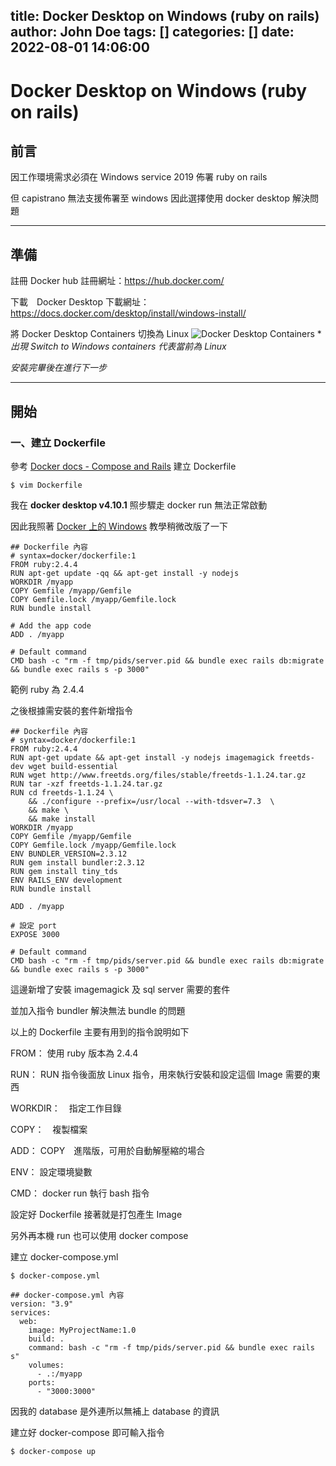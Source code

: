 title: Docker Desktop on Windows (ruby on rails)
author: John Doe
tags: []
categories: []
date: 2022-08-01 14:06:00
---
# Docker Desktop on Windows (ruby on rails)


## 前言

因工作環境需求必須在 Windows service 2019 佈署 ruby on rails 

但 capistrano 無法支援佈署至 windows 因此選擇使用 docker desktop 解決問題

---

## 準備

註冊 Docker hub
註冊網址：https://hub.docker.com/

下載　Docker Desktop
下載網址：https://docs.docker.com/desktop/install/windows-install/

將 Docker Desktop Containers 切換為 Linux
![Docker Desktop Containers](1659335415680.jpg)
**出現 Switch to Windows containers 代表當前為 Linux*

*安裝完畢後在進行下一步*

---

## 開始

### 一、建立 Dockerfile

參考 [Docker docs - Compose and Rails](https://docs.docker.com/samples/rails/) 建立 Dockerfile

```cmd=
$ vim Dockerfile
```

我在 **docker desktop v4.10.1** 照步驟走 docker run 無法正常啟動

因此我照著 [Docker 上的 Windows](https://docs.microsoft.com/zh-tw/virtualization/windowscontainers/manage-docker/manage-windows-dockerfile) 教學稍微改版了一下


```Dockerfile=
## Dockerfile 內容
# syntax=docker/dockerfile:1
FROM ruby:2.4.4
RUN apt-get update -qq && apt-get install -y nodejs
WORKDIR /myapp
COPY Gemfile /myapp/Gemfile
COPY Gemfile.lock /myapp/Gemfile.lock
RUN bundle install

# Add the app code
ADD . /myapp

# Default command
CMD bash -c "rm -f tmp/pids/server.pid && bundle exec rails db:migrate && bundle exec rails s -p 3000"
```
範例 ruby 為 2.4.4

之後根據需安裝的套件新增指令

```Dockerfile=
## Dockerfile 內容
# syntax=docker/dockerfile:1
FROM ruby:2.4.4
RUN apt-get update && apt-get install -y nodejs imagemagick freetds-dev wget build-essential
RUN wget http://www.freetds.org/files/stable/freetds-1.1.24.tar.gz
RUN tar -xzf freetds-1.1.24.tar.gz
RUN cd freetds-1.1.24 \
    && ./configure --prefix=/usr/local --with-tdsver=7.3  \
    && make \
    && make install
WORKDIR /myapp
COPY Gemfile /myapp/Gemfile
COPY Gemfile.lock /myapp/Gemfile.lock
ENV BUNDLER_VERSION=2.3.12
RUN gem install bundler:2.3.12
RUN gem install tiny_tds
ENV RAILS_ENV development
RUN bundle install

ADD . /myapp

# 設定 port
EXPOSE 3000

# Default command
CMD bash -c "rm -f tmp/pids/server.pid && bundle exec rails db:migrate && bundle exec rails s -p 3000"
```
這邊新增了安裝 imagemagick 及 sql server 需要的套件

並加入指令 bundler 解決無法 bundle 的問題


以上的 Dockerfile 主要有用到的指令說明如下

FROM： 使用 ruby 版本為 2.4.4

RUN： RUN 指令後面放 Linux 指令，用來執行安裝和設定這個 Image 需要的東西

WORKDIR：　指定工作目錄

COPY：　複製檔案

ADD： COPY　進階版，可用於自動解壓縮的場合

ENV： 設定環境變數

CMD： docker run 執行 bash 指令


設定好 Dockerfile 接著就是打包產生 Image











另外再本機 run 也可以使用 docker compose

建立 docker-compose.yml

```cmd=
$ docker-compose.yml
```


```docker-compose.yml=
## docker-compose.yml 內容
version: "3.9"
services:
  web:
    image: MyProjectName:1.0
    build: .
    command: bash -c "rm -f tmp/pids/server.pid && bundle exec rails s"
    volumes:
      - .:/myapp
    ports:
      - "3000:3000"
```

因我的 database 是外連所以無補上 database 的資訊

建立好 docker-compose 即可輸入指令

```cmd=
$ docker-compose up
```